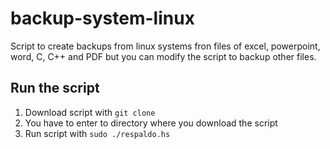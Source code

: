 # backup-system-linux
Script to create backups from linux systems fron files of excel, powerpoint, word, C, C++ and PDF but you can modify the script to backup other files.

## Run the script
1. Download script with `git clone`
2. You have to enter to directory where you download the script
3. Run script with `sudo ./respaldo.hs`
